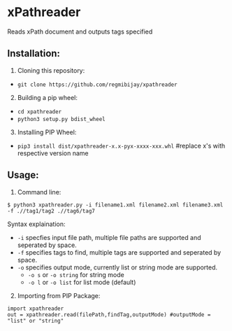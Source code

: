 # xPathreader
Reads xPath document and outputs tags specified

## Installation:
1. Cloning this repository:
  - `git clone https://github.com/regmibijay/xpathreader`
2. Building a pip wheel:
  - `cd xpathreader`
  - `python3 setup.py bdist_wheel`
3. Installing PIP Wheel:
  - `pip3 install dist/xpathreader-x.x-pyx-xxxx-xxx.whl` #replace x's with respective version name
 
  
## Usage: 
1. Command line: 
  ``` 
  $ python3 xpathreader.py -i filename1.xml filename2.xml filename3.xml -f .//tag1/tag2 .//tag6/tag7 
  ```
  Syntax explaination:
   - `-i` specfies input file path, multiple file paths are supported and seperated by space.
   - `-f` specifies tags to find, multiple tags are supported and seperated by space.
   - `-o` specifies output mode, currently list or string mode are supported. 
     -   `-o s` or `-o string` for string mode
     -   `-o l` or `-o list` for list mode (default)
2. Importing from PIP Package:
```
import xpathreader
out = xpathreader.read(filePath,findTag,outputMode) #outputMode = "list" or "string"
```

   
